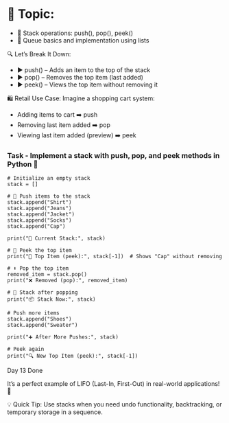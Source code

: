 # 🎯 Topic: 

- 🔸 Stack operations: push(), pop(), peek()
- 🔸 Queue basics and implementation using lists


🔍 Let’s Break It Down:
- ▶️ push() – Adds an item to the top of the stack
-  ▶️ pop() – Removes the top item (last added)
- ▶️ peek() – Views the top item without removing it

🛍️ Retail Use Case:
Imagine a shopping cart system:
- Adding items to cart ➡️ push
- Removing last item added ➡️ pop
- Viewing last item added (preview) ➡️ peek

###  Task - Implement a stack with push, pop, and peek methods in Python 🐍

```
# Initialize an empty stack
stack = []

# 🔼 Push items to the stack
stack.append("Shirt")
stack.append("Jeans")
stack.append("Jacket")
stack.append("Socks")
stack.append("Cap")

print("🧺 Current Stack:", stack)

# 👀 Peek the top item
print("👀 Top Item (peek):", stack[-1])  # Shows "Cap" without removing

# ⬇️ Pop the top item
removed_item = stack.pop()
print("❌ Removed (pop):", removed_item)

# 🔁 Stack after popping
print("📦 Stack Now:", stack)

# Push more items
stack.append("Shoes")
stack.append("Sweater")

print("➕ After More Pushes:", stack)

# Peek again
print("🔍 New Top Item (peek):", stack[-1])

```

Day 13 Done

It’s a perfect example of LIFO (Last-In, First-Out) in real-world applications! 💼

💡 Quick Tip:
 Use stacks when you need undo functionality, backtracking, or temporary storage in a sequence.


